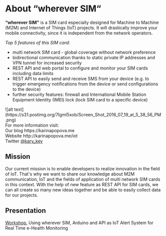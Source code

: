 <h1>About “wherever SIM“</h1>

<strong>“wherever SIM"</strong> is a SIM card especially designed for Machine to Machine (M2M) and Internet of Things (IoT) projects. It will drastically improve your mobile connectivity, since it is independent from the network operators.

<em>Top 5 features of this SIM card:</em>
<ul>
<li>multi network SIM card - global coverage without network preference</li>
<li>bidirectional communication thanks to static private IP addresses and VPN tunnel for increased security</li>
<li>REST API and web portal to configure and monitor your SIM cards including data limits</li>
<li>REST API to easily send and receive SMS from your device (e.g. to trigger emergency notifications from the device or send configurations to the device)</li>
<li>further security features: firewall and International Mobile Station Equipment Identity (IMEI) lock (lock SIM card to a specific device)</li>
</ul>
![alt text](https://s31.postimg.org/7lgml5xob/Screen_Shot_2016_07_19_at_5_38_56_PM.png)
<br>
For more information visit:<br>
Our blog https://karinapopova.me <br>
Website http://karinapopova.me/iot <br>
Twitter <a href="https://twitter.com/kary_key">@kary_key</a><br>

<h2>Mission</h2>

Our current mission is to enable developers to realize innovation in the field of IoT. That's why we want to share our knowledge about M2M communication, IoT and the fields of application of multi network SIM cards in this context. With the help of new feature as REST API for SIM cards, we can all create so many new ideas together and be able to easily collect data for our projects.

<h2>Presentation</h2>

<a href="//www.slideshare.net/PopovaKarina/workshop-using-wherever-sim-arduino-and-api-as-iot-alert-system-for-real-time-ehealth-monitoring" title="Using wherever SIM, Arduino and API as IoT Alert System for Real Time e-Health Monitoring" target="_blank">Workshop.</a> Using wherever SIM, Arduino and API as IoT Alert System for Real Time e-Health Monitoring

